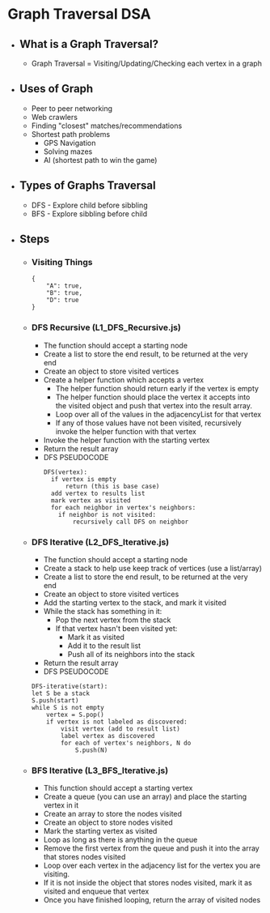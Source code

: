 # Graph Traversal DSA

- ## What is a Graph Traversal?

  - Graph Traversal = Visiting/Updating/Checking each vertex in a graph

- ## Uses of Graph

  - Peer to peer networking
  - Web crawlers
  - Finding "closest" matches/recommendations
  - Shortest path problems
    - GPS Navigation
    - Solving mazes
    - AI (shortest path to win the game)

- ## Types of Graphs Traversal

  - DFS - Explore child before sibbling
  - BFS - Explore sibbling before child

- ## Steps

  - ### Visiting Things

    ```
    {
        "A": true,
        "B": true,
        "D": true
    }
    ```

  - ### DFS Recursive (L1_DFS_Recursive.js)
    - The function should accept a starting node
    - Create a list to store the end result, to be returned at the very end
    - Create an object to store visited vertices
    - Create a helper function which accepts a vertex
      - The helper function should return early if the vertex is empty
      - The helper function should place the vertex it accepts into the visited object and push that vertex into the result array.
      - Loop over all of the values in the adjacencyList for that vertex
      - If any of those values have not been visited, recursively invoke the helper function with that vertex
    - Invoke the helper function with the starting vertex
    - Return the result array
    - DFS PSEUDOCODE
      ```
      DFS(vertex):
        if vertex is empty
            return (this is base case)
        add vertex to results list
        mark vertex as visited
        for each neighbor in vertex's neighbors:
          if neighbor is not visited:
              recursively call DFS on neighbor
      ```
  - ### DFS Iterative (L2_DFS_Iterative.js)
    - The function should accept a starting node
    - Create a stack to help use keep track of vertices (use a list/array)
    - Create a list to store the end result, to be returned at the very end
    - Create an object to store visited vertices
    - Add the starting vertex to the stack, and mark it visited
    - While the stack has something in it:
      - Pop the next vertex from the stack
      - If that vertex hasn't been visited yet:
        - Mark it as visited
        - Add it to the result list
        - Push all of its neighbors into the stack
    - Return the result array
    - DFS PSEUDOCODE
    ```
    DFS-iterative(start):
    let S be a stack
    S.push(start)
    while S is not empty
        vertex = S.pop()
        if vertex is not labeled as discovered:
            visit vertex (add to result list)
            label vertex as discovered
            for each of vertex's neighbors, N do
                S.push(N)
    ```
  - ### BFS Iterative (L3_BFS_Iterative.js)
    - This function should accept a starting vertex
    - Create a queue (you can use an array) and place the starting vertex in it
    - Create an array to store the nodes visited
    - Create an object to store nodes visited
    - Mark the starting vertex as visited
    - Loop as long as there is anything in the queue
    - Remove the first vertex from the queue and push it into the array that stores nodes visited
    - Loop over each vertex in the adjacency list for the vertex you are visiting.
    - If it is not inside the object that stores nodes visited, mark it as visited and enqueue that vertex
    - Once you have finished looping, return the array of visited nodes
